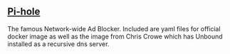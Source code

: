 ## [Pi-hole](https://pi-hole.net)

The famous Network-wide Ad Blocker.
Included are yaml files for official docker image as well as the image from Chris Crowe which has Unbound installed as a recursive dns server.
